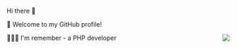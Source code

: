 Hi there 👋


🎉 Welcome to my GitHub profile!

👨🏻‍💻 I'm remember - a PHP developer
<img align="right" src="https://github-readme-stats.vercel.app/api?username=wuqinqiang&show_icons=true&icon_color=805AD5&text_color=718096&bg_color=ffffff&hide_title=true" />

